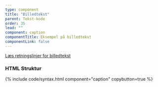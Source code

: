 ```yaml
---
type: component
title: "Billedtekst"
parent: Tekst-kode
order: 35
lead: ""
component: caption
componentTitle: Eksempel på billedtekst
componentLink: false
---
```


<a href="/design/typografi/tekst/#billedtekst-retningslinjer">Læs retningslinjer for billedtekst</a>

### HTML Struktur

{% include code/syntax.html component="caption" copybutton=true %}
